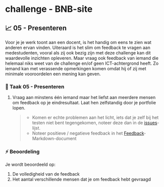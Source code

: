 # challenge - BNB-site

## :chart_with_upwards_trend: 05 - Presenteren

Voor je je werk toont aan een docent, is het handig om eens te zien wat anderen ervan vinden. Uiteraard is het slim om feedback te vragen aan medestudenten, vooral als zij ook bezig zijn met deze challenge kan dit waardevolle inzichten opleveren. Maar vraag ook feedback van iemand die helemaal niks weet van de challenge en/of geen ICT-achtergrond heeft. Zo iemand kan met verassende opmerkingen komen omdat hij of zij met minimale vooroordelen een mening kan geven.

### :hammer: Taak 05 - Presenteren

1. Vraag aan minstens één iemand maar het liefst aan meerdere mensen om feedback op je eindresultaat. Laat hen zelfstandig door je portfolie lopen.

   > - Komen er echte problemen aan het licht, iets dat je zelf bij het testen niet bent tegengekomen, noteer deze dan in de [issues](../Taak04-Testen/student-issues.md)-lijst.
   > - Noteer positieve / negatieve feedback in het [Feedback](student-feedback.md)-Markdown-document

### :zap: Beoordeling

Je wordt beoordeeld op:  

1. De volledigheid van de feedback
2. Het aantal verschillende mensen dat je om feedback hebt gevraagd

